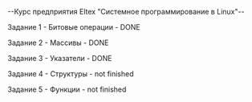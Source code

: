 --Курс предприятия Eltex "Системное программирование в Linux"--

Задание 1 - Битовые операции - DONE

Задание 2 - Массивы - DONE

Задание 3 - Указатели - DONE

Задание 4 - Структуры - not finished

Задание 5 - Функции - not finished
